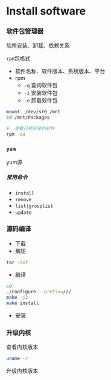 # Install software

### 软件包管理器

软件安装、卸载、依赖关系

`rpm`包格式

- 软件名称、软件版本、系统版本、平台
- rpm
  - `-q`  查询软件包
  - `-i`  安装软件包
  - `-e`  卸载软件包

```bash
mount  /dev/sr0 /mnt
cd /mnt/Packages
```

```bash
#  查看已经安装的软件
rpm -qa
```



### `yum`

yum源

##### 常用命令

- `install`
- `remove`
- `list|grouplist`
- `update`



### 源码编译

- 下载
- 解压

```bash
tar -zxf
```

- 编译

```bash
cd
./configure --prefix=///
make -j2
make install
```

- 安装



### 升级内核

查看内核版本

```bash
uname -r
```

升级内核版本

​	